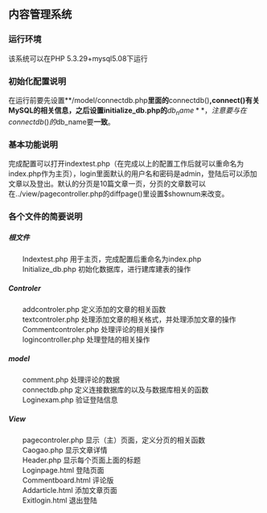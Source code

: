## 内容管理系统

### 运行环境
该系统可以在PHP 5.3.29+mysql5.08下运行

### 初始化配置说明
在运行前要先设置**/model/connectdb.php**里面的**connectdb()**,**connect()**有关MySQL的相关信息，之后设置**initialize_db.php**的**$db_name**，注意要与在connectdb()的$db_name要**一致**。

### 基本功能说明
完成配置可以打开indextest.php（在完成以上的配置工作后就可以重命名为index.php作为主页），login里面默认的用户名和密码是admin，登陆后可以添加文章以及登出。默认的分页是10篇文章一页，分页的文章数可以在../view/pagecontroller.php的diffpage()里设置$shownum来改变。


### 各个文件的简要说明
##### 根文件  
　　Indextest.php              用于主页，完成配置后重命名为index.php  
　　Initialize_db.php          初始化数据库，进行建库建表的操作  
##### Controler  
　　addcontroler.php           定义添加的文章的相关函数  
　　textcontroler.php          处理添加文章的相关格式，并处理添加文章的操作  
　　Commentcontroler.php       处理评论的相关操作  
　　logincontroller.php        处理登陆的相关操作     
##### model  
　　comment.php                处理评论的数据  
　　connectdb.php           定义连接数据库的以及与数据库相关的函数  
　　Loginexam.php	       验证登陆信息  
##### View  
　　pagecontroler.php 	       显示（主）页面，定义分页的相关函数  
　　Caogao.php                 显示文章详情  
　　Header.php		       显示每个页面上面的标题  
　　Loginpage.html	       登陆页面  
　　Commentboard.html	       评论版  
　　Addarticle.html	       添加文章页面  
　　Exitlogin.html             退出登陆   
　　 
